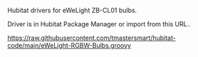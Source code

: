 Hubitat drivers for eWeLight ZB-CL01 bulbs.

Driver is in Hubitat Package Manager or import from this URL..

https://raw.githubusercontent.com/tmastersmart/hubitat-code/main/eWeLight-RGBW-Bulbs.groovy
